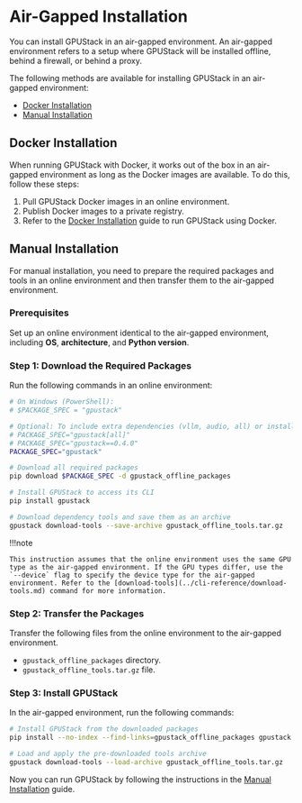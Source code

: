 # Air-Gapped Installation

You can install GPUStack in an air-gapped environment. An air-gapped environment refers to a setup where GPUStack will be installed offline, behind a firewall, or behind a proxy.

The following methods are available for installing GPUStack in an air-gapped environment:

- [Docker Installation](#docker-installation)
- [Manual Installation](#manual-installation)

## Docker Installation

When running GPUStack with Docker, it works out of the box in an air-gapped environment as long as the Docker images are available. To do this, follow these steps:

1. Pull GPUStack Docker images in an online environment.
2. Publish Docker images to a private registry.
3. Refer to the [Docker Installation](docker-installation.md) guide to run GPUStack using Docker.

## Manual Installation

For manual installation, you need to prepare the required packages and tools in an online environment and then transfer them to the air-gapped environment.

### Prerequisites

Set up an online environment identical to the air-gapped environment, including **OS**, **architecture**, and **Python version**.

### Step 1: Download the Required Packages

Run the following commands in an online environment:

```bash
# On Windows (PowerShell):
# $PACKAGE_SPEC = "gpustack"

# Optional: To include extra dependencies (vllm, audio, all) or install a specific version
# PACKAGE_SPEC="gpustack[all]"
# PACKAGE_SPEC="gpustack==0.4.0"
PACKAGE_SPEC="gpustack"

# Download all required packages
pip download $PACKAGE_SPEC -d gpustack_offline_packages

# Install GPUStack to access its CLI
pip install gpustack

# Download dependency tools and save them as an archive
gpustack download-tools --save-archive gpustack_offline_tools.tar.gz
```

!!!note

    This instruction assumes that the online environment uses the same GPU type as the air-gapped environment. If the GPU types differ, use the `--device` flag to specify the device type for the air-gapped environment. Refer to the [download-tools](../cli-reference/download-tools.md) command for more information.

### Step 2: Transfer the Packages

Transfer the following files from the online environment to the air-gapped environment.

- `gpustack_offline_packages` directory.
- `gpustack_offline_tools.tar.gz` file.

### Step 3: Install GPUStack

In the air-gapped environment, run the following commands:

```bash
# Install GPUStack from the downloaded packages
pip install --no-index --find-links=gpustack_offline_packages gpustack

# Load and apply the pre-downloaded tools archive
gpustack download-tools --load-archive gpustack_offline_tools.tar.gz
```

Now you can run GPUStack by following the instructions in the [Manual Installation](manual-installation.md#run-gpustack) guide.
